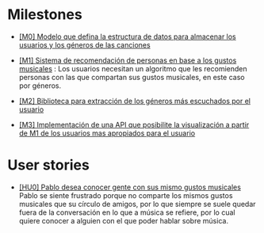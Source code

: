 # Milestones 

- [[M0] Modelo que defina la estructura de datos para almacenar los usuarios y los géneros de las canciones](https://github.com/fjromeero/MusicalFriends/milestone/1)

- [[M1] Sistema de recomendación de personas en base a los gustos musicales](https://github.com/fjromeero/MusicalFriends/milestone/2) :
  Los usuarios necesitan un algoritmo que les recomienden personas con las que compartan sus gustos musicales, en este caso por géneros.

- [[M2] Biblioteca para extracción de los géneros más escuchados por el usuario](https://github.com/fjromeero/MusicalFriends/milestone/4)

- [[M3] Implementación de una API que posibilite la visualización a partir de M1 de los usuarios mas apropiados para el usuario](https://github.com/fjromeero/MusicalFriends/milestone/3)

# User stories

- [[HU0] Pablo desea conocer gente con sus mismo gustos musicales](https://github.com/fjromeero/MusicalFriends/issues/4)
  Pablo se siente frustrado porque no comparte los mismos gustos musicales que su círculo de amigos, por lo que siempre se suele quedar fuera de la conversación en lo  que a música se refiere, por lo cual quiere conocer a alguien con el que poder hablar sobre música.
